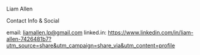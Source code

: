 Liam Allen

Contact Info & Social

email: liamallen.lp@gmail.com 
linked.in: https://www.linkedin.com/in/liam-allen-7426481b7?utm_source=share&utm_campaign=share_via&utm_content=profile
